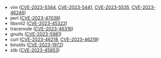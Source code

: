 - vim ([CVE-2023-5344](https://nvd.nist.gov/vuln/detail/CVE-2023-5344), [CVE-2023-5441](https://nvd.nist.gov/vuln/detail/CVE-2023-5441), [CVE-2023-5535](https://nvd.nist.gov/vuln/detail/CVE-2023-5535), [CVE-2023-46246](https://nvd.nist.gov/vuln/detail/CVE-2023-46246))
- perl ([CVE-2023-47038](https://nvd.nist.gov/vuln/detail/CVE-2023-47038))
- libxml2 ([CVE-2023-45322](https://nvd.nist.gov/vuln/detail/CVE-2023-45322))
- traceroute ([CVE-2023-46316](https://nvd.nist.gov/vuln/detail/CVE-2023-46316))
- gnutls ([CVE-2023-5981](https://nvd.nist.gov/vuln/detail/CVE-2023-5981))
- curl ([CVE-2023-46218](https://nvd.nist.gov/vuln/detail/CVE-2023-46218), [CVE-2023-46219](https://nvd.nist.gov/vuln/detail/CVE-2023-46219))
- binutils ([CVE-2023-1972](https://nvd.nist.gov/vuln/detail/CVE-2023-1972))
- zlib ([CVE-2023-45853](https://nvd.nist.gov/vuln/detail/CVE-2023-45853))
